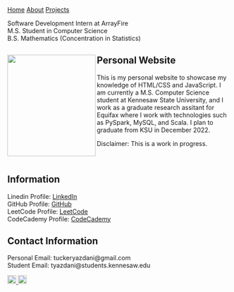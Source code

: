 <html>
<link href="main.css" rel="stylesheet">
<div class="topnav"> 
  <a class="active" href="https://tuckeryazdani.github.io/MyWebsite/">Home</a>
  <a href="about.html">About</a>
  <a href="projects.html">Projects</a>
  </div>  
<head>
  <div align="left">
    <p class="bio">
      Software Development Intern at ArrayFire<br>
      M.S. Student in Computer Science<br>
      B.S. Mathematics (Concentration in Statistics)<br>
    </p>
  </div>
</head>
  <div>
<a href="https://user-images.githubusercontent.com/84822334/148703247-771b3563-5673-49d2-910d-3812aa07511a.jpg" target="_blank" ><img src="https://user-images.githubusercontent.com/84822334/148703247-771b3563-5673-49d2-910d-3812aa07511a.jpg" class="profile" width="200" height="230" align="left"/></a>
    <h2> Personal Website </h2>
    <p> This is my personal website to showcase my knowledge of HTML/CSS and JavaScript. I am currently a M.S. Computer Science student at Kennesaw State University, and I work as a graduate research assitant for Equifax where I work with technologies such as PySpark, MySQL, and Scala. I plan to graduate from KSU in December 2022.</p>
    <p> Disclaimer: This is a work in progress. </p>
  </div>
  <br>
  <h2> Information </h2>
  <p>
  Linedin Profile:    <a href="https://www.linkedin.com/in/tuckeryazdani/" target="_blank">LinkedIn</a><br>
  GitHub Profile:     <a href="https://github.com/tuckeryazdani" target="_blank">GitHub</a><br>
  LeetCode Profile:   <a href="https://leetcode.com/tuckeryazdani/" target="_blank">LeetCode</a><br>
  CodeCademy Profile: <a href="https://www.codecademy.com/profiles/tuckerY0098840537" target="_blank">CodeCademy</a><br>
  </p>
  <h2> Contact Information </h2>
  <p>
  Personal Email: tuckeryazdani@gmail.com<br>
  Student Email: tyazdani@students.kennesaw.edu<br>
  </p>
</html>
  <a href="https://www.linkedin.com/in/tuckeryazdani/" target="_blank"><img src="https://user-images.githubusercontent.com/84822334/148589136-9acd742f-e004-4d54-b1b4-181f8bc7dc98.png" class="social" width="20" height="20" title="LinkedIn">
  </a><a href="https://github.com/tuckeryazdani/" target="_blank"><img src="https://user-images.githubusercontent.com/84822334/148658020-ae86cfb7-f259-4503-93fc-156a168d2a9d.png" class="social" width="20" height="20" title="GitHub"></a>
